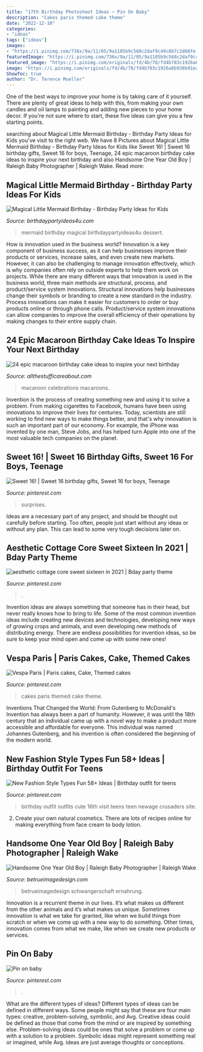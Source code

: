 ```yaml
---
title: "17th Birthday Photoshoot Ideas ~ Pin On Baby"
description: "Cakes paris themed cake theme"
date: "2022-12-10"
categories:
- "ideas"
tags: ["ideas"]
images:
- "https://i.pinimg.com/736x/9a/11/05/9a1105b9c568c2daf9c49c8b7c2d66fe.jpg"
featuredImage: "https://i.pinimg.com/736x/9a/11/05/9a1105b9c568c2daf9c49c8b7c2d66fe.jpg"
featured_image: "https://i.pinimg.com/originals/fd/4b/78/fd4b783c1926a6b938b91eaba9e60c7e.png"
image: "https://i.pinimg.com/originals/fd/4b/78/fd4b783c1926a6b938b91eaba9e60c7e.png"
ShowToc: true
author: "Dr. Terence Mueller"
---
```



One of the best ways to improve your home is by taking care of it yourself. There are plenty of great ideas to help with this, from making your own candles and oil lamps to painting and adding new pieces to your home decor. If you're not sure where to start, these five ideas can give you a few starting points.

	

		
searching about Magical Little Mermaid Birthday - Birthday Party Ideas for Kids you've visit to the right web. We have 8 Pictures about Magical Little Mermaid Birthday - Birthday Party Ideas for Kids like Sweet 16! | Sweet 16 birthday gifts, Sweet 16 for boys, Teenage, 24 epic macaroon birthday cake ideas to inspire your next birthday and also Handsome One Year Old Boy | Raleigh Baby Photographer | Raleigh Wake. Read more:
		
    
## Magical Little Mermaid Birthday - Birthday Party Ideas For Kids

<img loading=lazy src="https://www.birthdaypartyideas4u.com/wp-content/uploads/2017/02/Magical-Little-Mermaid-Birthday-Dessert-600x800.jpg" onerror="this.onerror=null;this.src='https://tse3.mm.bing.net/th?id=OIP.LlFqHmfOSYLcYjF5-KdsqgHaJ4&amp;pid=15.1';" alt="Magical Little Mermaid Birthday - Birthday Party Ideas for Kids">

_Source: birthdaypartyideas4u.com_

>mermaid birthday magical birthdaypartyideas4u dessert. 

	

How is innovation used in the business world?
Innovation is a key component of business success, as it can help businesses improve their products or services, increase sales, and even create new markets. However, it can also be challenging to manage innovation effectively, which is why companies often rely on outside experts to help them work on projects. 
While there are many different ways that innovation is used in the business world, three main methods are structural, process, and product/service system innovations. Structural innovations help businesses change their symbols or branding to create a new standard in the industry. Process innovations can make it easier for customers to order or buy products online or through phone calls. Product/service system innovations can allow companies to improve the overall efficiency of their operations by making changes to their entire supply chain.

    
## 24 Epic Macaroon Birthday Cake Ideas To Inspire Your Next Birthday

<img loading=lazy src="https://www.allthestufficareabout.com/wp-content/uploads/2019/03/macaron-cake-birthday-cake-drip-cake-ice-cream-birthday-cake-pastel-birthday-cake-unicorn-cake-4.jpg" onerror="this.onerror=null;this.src='https://tse2.mm.bing.net/th?id=OIP.P7rkiSYbmlymd_VTdCTXFAHaIj&amp;pid=15.1';" alt="24 epic macaroon birthday cake ideas to inspire your next birthday">

_Source: allthestufficareabout.com_

>macaroon celebrations macaroons. 

	

Invention is the process of creating something new and using it to solve a problem. From making cigarettes to Facebook, humans have been using innovations to improve their lives for centuries. Today, scientists are still working to find new ways to make things better, and that's why innovation is such an important part of our economy. For example, the iPhone was invented by one man, Steve Jobs, and has helped turn Apple into one of the most valuable tech companies on the planet.

    
## Sweet 16! | Sweet 16 Birthday Gifts, Sweet 16 For Boys, Teenage

<img loading=lazy src="https://i.pinimg.com/originals/fd/4b/78/fd4b783c1926a6b938b91eaba9e60c7e.png" onerror="this.onerror=null;this.src='https://tse4.mm.bing.net/th?id=OIP.glH-W1wSZ4-PODkn6OGP-wHaNL&amp;pid=15.1';" alt="Sweet 16! | Sweet 16 birthday gifts, Sweet 16 for boys, Teenage">

_Source: pinterest.com_

>surprises. 

	

Ideas are a necessary part of any project, and should be thought out carefully before starting. Too often, people just start without any ideas or without any plan. This can lead to some very tough decisions later on.

    
## Aesthetic Cottage Core Sweet Sixteen In 2021 | Bday Party Theme

<img loading=lazy src="https://i.pinimg.com/736x/9a/11/05/9a1105b9c568c2daf9c49c8b7c2d66fe.jpg" onerror="this.onerror=null;this.src='https://tse3.mm.bing.net/th?id=OIP.gNHsWDZMnHsMj5pWhSz1MgHaLH&amp;pid=15.1';" alt="aesthetic cottage core sweet sixteen in 2021 | Bday party theme">

_Source: pinterest.com_

>. 

	

Invention ideas are always something that someone has in their head, but never really knows how to bring to life. Some of the most common invention ideas include creating new devices and technologies, developing new ways of growing crops and animals, and even developing new methods of distributing energy. There are endless possibilities for invention ideas, so be sure to keep your mind open and come up with some new ones!

    
## Vespa Paris | Paris Cakes, Cake, Themed Cakes

<img loading=lazy src="https://i.pinimg.com/736x/2c/45/46/2c45467a2710f60ed3edf9f07175fc72--paris-themed-cakes-party-paris-theme.jpg" onerror="this.onerror=null;this.src='https://tse4.mm.bing.net/th?id=OIP.p6cB_ac-jIbwMQVBz2kbiAAAAA&amp;pid=15.1';" alt="Vespa Paris | Paris cakes, Cake, Themed cakes">

_Source: pinterest.com_

>cakes paris themed cake theme. 

	

Inventions That Changed the World: From Gutenberg to McDonald's
Invention has always been a part of humanity. However, it was until the 18th century that an individual came up with a novel way to make a product more accessible and affordable for everyone. This individual was named Johannes Gutenberg, and his invention is often considered the beginning of the modern world.

    
## New Fashion Style Types Fun 58+ Ideas | Birthday Outfit For Teens

<img loading=lazy src="https://i.pinimg.com/736x/b9/2d/15/b92d159c1ced3e5db390b75745f5041c.jpg" onerror="this.onerror=null;this.src='https://tse3.mm.bing.net/th?id=OIP.VEYzVD_hUmM5pG4hff2UTAAAAA&amp;pid=15.1';" alt="New Fashion Style Types Fun 58+ Ideas | Birthday outfit for teens">

_Source: pinterest.com_

>birthday outfit outfits cute 16th visit teens teen newage crusaders site. 

	

2. Create your own natural cosmetics. There are lots of recipes online for making everything from face cream to body lotion.

    
## Handsome One Year Old Boy | Raleigh Baby Photographer | Raleigh Wake

<img loading=lazy src="https://betrueimagedesign.com/wp-content/uploads/2016/01/12-10286-post/first-birthday-outdoor-photos(pp_w768_h1664).jpg" onerror="this.onerror=null;this.src='https://tse3.mm.bing.net/th?id=OIP.a2oKw1mI1uuLM4IyKuwpOwHaQD&amp;pid=15.1';" alt="Handsome One Year Old Boy | Raleigh Baby Photographer | Raleigh Wake">

_Source: betrueimagedesign.com_

>betrueimagedesign schwangerschaft ernahrung. 

	

Innovation is a recurrent theme in our lives. It’s what makes us different from the other animals and it’s what makes us unique. Sometimes innovation is what we take for granted, like when we build things from scratch or when we come up with a new way to do something. Other times, innovation comes from what we make, like when we create new products or services.

    
## Pin On Baby

<img loading=lazy src="https://i.pinimg.com/736x/84/78/3e/84783e9c16d152fb374d2b2ba4a000fd.jpg" onerror="this.onerror=null;this.src='https://tse3.mm.bing.net/th?id=OIP.a5Y1xpLOAvKCmqveoyiA2gHaJ4&amp;pid=15.1';" alt="Pin on baby">

_Source: pinterest.com_

>. 

	

What are the different types of ideas?
Different types of ideas can be defined in different ways. Some people might say that these are four main types: creative, problem-solving, symbolic, and Avg.
Creative ideas could be defined as those that come from the mind or are inspired by something else. Problem-solving ideas could be ones that solve a problem or come up with a solution to a problem. Symbolic ideas might represent something real or imagined, while Avg. ideas are just average thoughts or conceptions.

